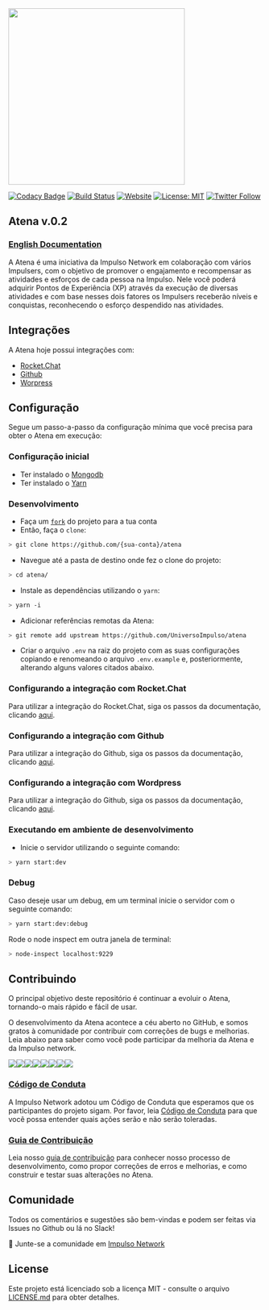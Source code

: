 <img src="https://s3-sa-east-1.amazonaws.com/assets.impulso.network/images/impulsonetwork-logo.svg" style="width: 350px">

[![Codacy Badge](https://api.codacy.com/project/badge/Grade/6b19092045904984b19c4775927d10b1)](https://app.codacy.com/app/impulsonetwork/atena?utm_source=github.com&utm_medium=referral&utm_content=impulsonetwork/atena&utm_campaign=Badge_Grade_Settings)
[![Build Status](https://dev.azure.com/universoimpulso/Atena/_apis/build/status/universoimpulso.atena)](https://dev.azure.com/universoimpulso/Atena/_build/latest?definitionId=4)
[![Website](https://img.shields.io/website-up-down-green-red/http/shields.io.svg?label=about)](http://impulso.network)
[![License: MIT](https://img.shields.io/badge/License-MIT-blue.svg)](LICENSE)
[![Twitter Follow](https://img.shields.io/twitter/follow/universoimpulso.svg?style=social&label=Follow)](https://twitter.com/UniversoImpulso)

## Atena v.0.2

### [English Documentation](https://github.com/UniversoImpulso/atena/blob/master/README_EN.md)

A Atena é uma iniciativa da Impulso Network em colaboração com vários Impulsers, com o objetivo de promover o engajamento e recompensar as atividades e esforços de cada pessoa na Impulso. Nele você poderá adquirir Pontos de Experiência (XP) através da execução de diversas atividades e com base nesses dois fatores os Impulsers receberão níveis e conquistas, reconhecendo o esforço despendido nas atividades.

## Integrações
A Atena hoje possui integrações com:
- [Rocket.Chat](https://rocket.chat/)
- [Github](https://github.com)
- [Worpress](https://br.wordpress.org/)

## Configuração
Segue um passo-a-passo da configuração mínima que você precisa para obter o Atena em execução:


### Configuração inicial
- Ter instalado o [Mongodb](https://docs.mongodb.com/manual/installation/)
- Ter instalado o [Yarn](https://yarnpkg.com/lang/pt-br/)

### Desenvolvimento
-  Faça um [`fork`](https://github.com/UniversoImpulso/atena/tree/master/docs/FORK.md) do projeto para a tua conta
- Então, faça o `clone`:
```sh
> git clone https://github.com/{sua-conta}/atena
```

- Navegue até a pasta de destino onde fez o clone do projeto:
```sh
> cd atena/
```

- Instale as dependências utilizando o `yarn`:
```sh
> yarn -i
```

- Adicionar referências remotas da Atena:
```sh
> git remote add upstream https://github.com/UniversoImpulso/atena
```

- Criar o arquivo `.env` na raiz do projeto com as suas configurações copiando e renomeando o arquivo `.env.example` e, posteriormente, alterando alguns valores citados abaixo.

### Configurando a integração com Rocket.Chat
Para utilizar a integração do Rocket.Chat, siga os passos da documentação, clicando [aqui](https://github.com/UniversoImpulso/atena/tree/master/docs/ROCKET.CHAT.md).

### Configurando a integração com Github
Para utilizar a integração do Github, siga os passos da documentação, clicando [aqui](https://github.com/UniversoImpulso/atena/tree/master/docs/ROCKET.CHAT.md).

### Configurando a integração com Wordpress
Para utilizar a integração do Github, siga os passos da documentação, clicando [aqui](https://github.com/UniversoImpulso/atena/tree/master/docs/WORDPRESS.md).

### Executando em ambiente de desenvolvimento
- Inicie o servidor utilizando o seguinte comando:

```sh
> yarn start:dev
```

### Debug
Caso deseje usar um debug, em um terminal inicie o servidor com o seguinte comando:
```sh
> yarn start:dev:debug
```

Rode o node inspect em outra janela de terminal:
```sh
> node-inspect localhost:9229
```

## Contribuindo
O principal objetivo deste repositório é continuar a evoluir o Atena, tornando-o mais rápido e fácil de usar.

O desenvolvimento da Atena acontece a céu aberto no GitHub, e somos gratos à comunidade por contribuir com correções de bugs e melhorias. Leia abaixo para saber como você pode participar da melhoria da Atena e da Impulso network.

[![](https://sourcerer.io/fame/goldblade/impulsonetwork/atena/images/0)](https://sourcerer.io/fame/goldblade/impulsonetwork/atena/links/0)[![](https://sourcerer.io/fame/goldblade/impulsonetwork/atena/images/1)](https://sourcerer.io/fame/goldblade/impulsonetwork/atena/links/1)[![](https://sourcerer.io/fame/goldblade/impulsonetwork/atena/images/2)](https://sourcerer.io/fame/goldblade/impulsonetwork/atena/links/2)[![](https://sourcerer.io/fame/goldblade/impulsonetwork/atena/images/3)](https://sourcerer.io/fame/goldblade/impulsonetwork/atena/links/3)[![](https://sourcerer.io/fame/goldblade/impulsonetwork/atena/images/4)](https://sourcerer.io/fame/goldblade/impulsonetwork/atena/links/4)[![](https://sourcerer.io/fame/goldblade/impulsonetwork/atena/images/5)](https://sourcerer.io/fame/goldblade/impulsonetwork/atena/links/5)[![](https://sourcerer.io/fame/goldblade/impulsonetwork/atena/images/6)](https://sourcerer.io/fame/goldblade/impulsonetwork/atena/links/6)[![](https://sourcerer.io/fame/goldblade/impulsonetwork/atena/images/7)](https://sourcerer.io/fame/goldblade/impulsonetwork/atena/links/7)

### [Código de Conduta](CONTRIBUTING.md)

A Impulso Network adotou um Código de Conduta que esperamos que os participantes do projeto sigam. Por favor, leia [Código de Conduta](CONTRIBUTING.md) para que você possa entender quais ações serão e não serão toleradas.

### [Guia de Contribuição](CONTRIBUTING.md)

Leia nosso [guia de contribuição](CONTRIBUTING.md) para conhecer nosso processo de desenvolvimento, como propor correções de erros e melhorias, e como construir e testar suas alterações no Atena.

## Comunidade

Todos os comentários e sugestões são bem-vindas e podem ser feitas via Issues no Github ou lá no Slack!

💬 Junte-se a comunidade em [Impulso Network](https://impulso.network)

## License

Este projeto está licenciado sob a licença MIT - consulte o arquivo [LICENSE.md](LICENSE.md) para obter detalhes.
